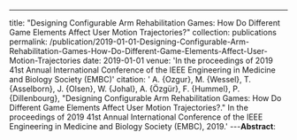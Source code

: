 ---
title: "Designing Configurable Arm Rehabilitation Games: How Do Different Game Elements Affect User Motion Trajectories?"
collection: publications
permalink: /publication/2019-01-01-Designing-Configurable-Arm-Rehabilitation-Games-How-Do-Different-Game-Elements-Affect-User-Motion-Trajectories
date: 2019-01-01
venue: 'In the proceedings of 2019 41st Annual International Conference of the IEEE Engineering in Medicine and Biology Society (EMBC)'
citation: ' A. {Ozgur},  M. {Wessel},  T. {Asselborn},  J. {Olsen},  W. {Johal},  A. {Özgür},  F. {Hummel},  P. {Dillenbourg}, &quot;Designing Configurable Arm Rehabilitation Games: How Do Different Game Elements Affect User Motion Trajectories?.&quot; In the proceedings of 2019 41st Annual International Conference of the IEEE Engineering in Medicine and Biology Society (EMBC), 2019.'
---**Abstract**: